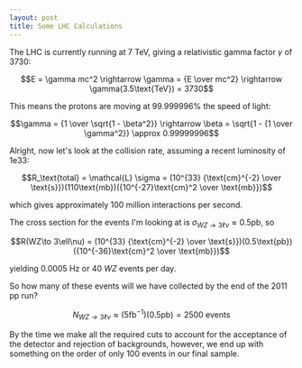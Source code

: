 ```yaml
---
layout: post
title: Some LHC Calculations
---
```


The LHC is currently running at 7 TeV, giving a relativistic gamma factor $\gamma$ of 3730:

$$E = \gamma mc^2 \rightarrow \gamma = {E \over mc^2} \rightarrow \gamma(3.5\text{TeV}) = 3730$$

This means the protons are moving at 99.999996% the speed of light:

$$\gamma = {1 \over \sqrt{1 - \beta^2}} \rightarrow \beta = \sqrt{1 - {1 \over \gamma^2}} \approx 0.99999996$$

Alright, now let's look at the collision rate, assuming a recent luminosity of 1e33:

$$R_\text{total} = \mathcal{L} \sigma = (10^{33} {\text{cm}^{-2} \over \text{s}})(110\text{mb})({10^{-27}\text{cm}^2 \over \text{mb}})$$

which gives approximately 100 million interactions per second.

The cross section for the events I'm looking at is $\sigma_{WZ\rightarrow 3\ell\nu} \approx 0.5 \text{pb}$, so

$$R(WZ\to 3\ell\nu) = (10^{33} {\text{cm}^{-2} \over \text{s}})(0.5\text{pb})({10^{-36}\text{cm}^2 \over \text{mb}})$$

yielding 0.0005 Hz or 40 *WZ* events per day.

So how many of these events will we have collected by the end of the 2011 pp run?

$$N_{WZ\rightarrow 3\ell\nu} \approx (5 {\text{fb}^{-1}}) (0.5 \text{pb}) = \text{2500 events}$$

By the time we make all the required cuts to account for the acceptance of the detector and rejection of backgrounds, however, we end up with something on the order of only 100 events in our final sample.
